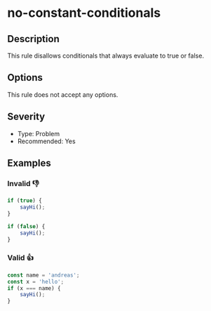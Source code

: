 # no-constant-conditionals

## Description

This rule disallows conditionals that always evaluate to true or false.

## Options

This rule does not accept any options.

## Severity

- Type: Problem
- Recommended: Yes

## Examples

### **Invalid** 👎

```js
if (true) {
    sayHi();
}
```

```js
if (false) {
    sayHi();
}
```

### **Valid** 👍

```js
const name = 'andreas';
const x = 'hello';
if (x === name) {
    sayHi();
}
```
